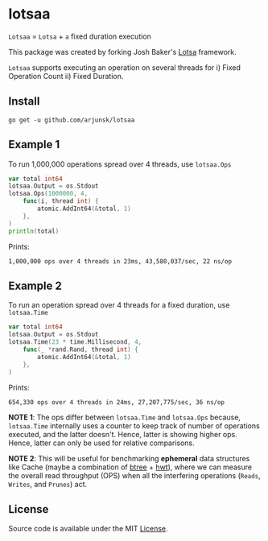 # lotsaa

`Lotsaa` = `Lotsa` + `a` fixed duration execution

This package was created by forking Josh Baker's [Lotsa](https://github.com/tidwall/lotsa) framework.

`Lotsaa` supports executing an operation on several threads for i) Fixed Operation Count ii) Fixed Duration.

## Install

```
go get -u github.com/arjunsk/lotsaa
```

## Example 1

To run 1,000,000 operations spread over 4 threads, use `lotsaa.Ops`

```go
var total int64
lotsaa.Output = os.Stdout
lotsaa.Ops(1000000, 4,
    func(i, thread int) {
        atomic.AddInt64(&total, 1)
    },
)
println(total)
```

Prints:

```
1,000,000 ops over 4 threads in 23ms, 43,580,037/sec, 22 ns/op
```

## Example 2

To run an operation spread over 4 threads for a fixed duration, use `lotsaa.Time`

```go
var total int64
lotsaa.Output = os.Stdout
lotsaa.Time(23 * time.Millisecond, 4,
    func(_ *rand.Rand, thread int) {
        atomic.AddInt64(&total, 1)
    },
)
```

Prints:

```
654,330 ops over 4 threads in 24ms, 27,207,775/sec, 36 ns/op
```

**NOTE 1**: The ops differ between `lotsaa.Time` and `lotsaa.Ops` because, `lotsaa.Time` internally uses a counter to 
keep track of number of operations executed, and the latter doesn't. Hence, latter is showing higher ops. Hence, latter
can only be used for relative comparisons.

**NOTE 2**:
This will be useful for benchmarking **ephemeral** data structures like Cache 
(maybe a combination of [btree](https://github.com/tidwall/btree) + [hwt](https://github.com/RussellLuo/timingwheel)), 
where we can measure the overall read throughput (OPS) when all the interfering operations (`Reads`, `Writes`, and `Prunes`) act.

## License

Source code is available under the MIT [License](/LICENSE).
